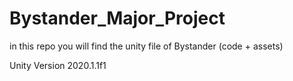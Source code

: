 # Bystander_Major_Project
in this repo you will find the unity file of Bystander (code + assets)


Unity Version 2020.1.1f1

